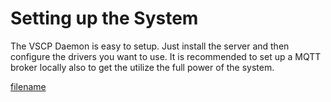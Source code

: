 # Setting up the System

The VSCP Daemon is easy to setup. Just install the server and then configure the drivers you want to use. It is recommended to set up a MQTT broker locally also to get the utilize the full power of the system.


[filename](./bottom_copyright.md ':include')
